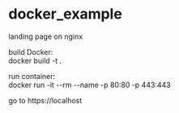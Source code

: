 # docker_example

landing page on nginx

build Docker:<br/>
docker build -t <name> .
  
run container:<br/>
docker run -it --rm --name <name> -p 80:80 -p 443:443 <name>
  
go to https://localhost
